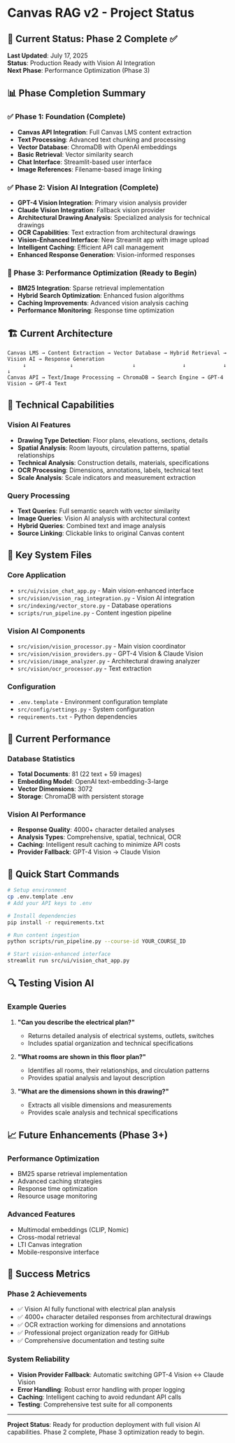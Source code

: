 # Canvas RAG v2 - Project Status

## 🎯 Current Status: Phase 2 Complete ✅

**Last Updated**: July 17, 2025  
**Status**: Production Ready with Vision AI Integration  
**Next Phase**: Performance Optimization (Phase 3)

## 📊 Phase Completion Summary

### ✅ Phase 1: Foundation (Complete)
- **Canvas API Integration**: Full Canvas LMS content extraction
- **Text Processing**: Advanced text chunking and processing
- **Vector Database**: ChromaDB with OpenAI embeddings
- **Basic Retrieval**: Vector similarity search
- **Chat Interface**: Streamlit-based user interface
- **Image References**: Filename-based image linking

### ✅ Phase 2: Vision AI Integration (Complete)
- **GPT-4 Vision Integration**: Primary vision analysis provider
- **Claude Vision Integration**: Fallback vision provider
- **Architectural Drawing Analysis**: Specialized analysis for technical drawings
- **OCR Capabilities**: Text extraction from architectural drawings
- **Vision-Enhanced Interface**: New Streamlit app with image upload
- **Intelligent Caching**: Efficient API call management
- **Enhanced Response Generation**: Vision-informed responses

### 🔄 Phase 3: Performance Optimization (Ready to Begin)
- **BM25 Integration**: Sparse retrieval implementation
- **Hybrid Search Optimization**: Enhanced fusion algorithms
- **Caching Improvements**: Advanced vision analysis caching
- **Performance Monitoring**: Response time optimization

## 🏗️ Current Architecture

```
Canvas LMS → Content Extraction → Vector Database → Hybrid Retrieval → Vision AI → Response Generation
     ↓              ↓                   ↓               ↓            ↓           ↓
Canvas API → Text/Image Processing → ChromaDB → Search Engine → GPT-4 Vision → GPT-4 Text
```

## 🔧 Technical Capabilities

### Vision AI Features
- **Drawing Type Detection**: Floor plans, elevations, sections, details
- **Spatial Analysis**: Room layouts, circulation patterns, spatial relationships
- **Technical Analysis**: Construction details, materials, specifications
- **OCR Processing**: Dimensions, annotations, labels, technical text
- **Scale Analysis**: Scale indicators and measurement extraction

### Query Processing
- **Text Queries**: Full semantic search with vector similarity
- **Image Queries**: Vision AI analysis with architectural context
- **Hybrid Queries**: Combined text and image analysis
- **Source Linking**: Clickable links to original Canvas content

## 📁 Key System Files

### Core Application
- `src/ui/vision_chat_app.py` - Main vision-enhanced interface
- `src/vision/vision_rag_integration.py` - Vision AI integration
- `src/indexing/vector_store.py` - Database operations
- `scripts/run_pipeline.py` - Content ingestion pipeline

### Vision AI Components
- `src/vision/vision_processor.py` - Main vision coordinator
- `src/vision/vision_providers.py` - GPT-4 Vision & Claude Vision
- `src/vision/image_analyzer.py` - Architectural drawing analyzer
- `src/vision/ocr_processor.py` - Text extraction

### Configuration
- `.env.template` - Environment configuration template
- `src/config/settings.py` - System configuration
- `requirements.txt` - Python dependencies

## 🎯 Current Performance

### Database Statistics
- **Total Documents**: 81 (22 text + 59 images)
- **Embedding Model**: OpenAI text-embedding-3-large
- **Vector Dimensions**: 3072
- **Storage**: ChromaDB with persistent storage

### Vision AI Performance
- **Response Quality**: 4000+ character detailed analyses
- **Analysis Types**: Comprehensive, spatial, technical, OCR
- **Caching**: Intelligent result caching to minimize API costs
- **Provider Fallback**: GPT-4 Vision → Claude Vision

## 🚀 Quick Start Commands

```bash
# Setup environment
cp .env.template .env
# Add your API keys to .env

# Install dependencies
pip install -r requirements.txt

# Run content ingestion
python scripts/run_pipeline.py --course-id YOUR_COURSE_ID

# Start vision-enhanced interface
streamlit run src/ui/vision_chat_app.py
```

## 🔍 Testing Vision AI

### Example Queries
1. **"Can you describe the electrical plan?"**
   - Returns detailed analysis of electrical systems, outlets, switches
   - Includes spatial organization and technical specifications

2. **"What rooms are shown in this floor plan?"**
   - Identifies all rooms, their relationships, and circulation patterns
   - Provides spatial analysis and layout description

3. **"What are the dimensions shown in this drawing?"**
   - Extracts all visible dimensions and measurements
   - Provides scale analysis and technical specifications

## 📈 Future Enhancements (Phase 3+)

### Performance Optimization
- BM25 sparse retrieval implementation
- Advanced caching strategies
- Response time optimization
- Resource usage monitoring

### Advanced Features
- Multimodal embeddings (CLIP, Nomic)
- Cross-modal retrieval
- LTI Canvas integration
- Mobile-responsive interface

## 🎉 Success Metrics

### Phase 2 Achievements
- ✅ Vision AI fully functional with electrical plan analysis
- ✅ 4000+ character detailed responses from architectural drawings
- ✅ OCR extraction working for dimensions and annotations
- ✅ Professional project organization ready for GitHub
- ✅ Comprehensive documentation and testing suite

### System Reliability
- **Vision Provider Fallback**: Automatic switching GPT-4 Vision ↔ Claude Vision
- **Error Handling**: Robust error handling with proper logging
- **Caching**: Intelligent caching to avoid redundant API calls
- **Testing**: Comprehensive test suite for all components

---

**Project Status**: Ready for production deployment with full vision AI capabilities. Phase 2 complete, Phase 3 optimization ready to begin.
